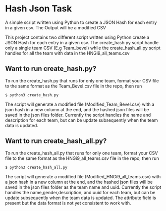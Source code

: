 # Hash Json Task

A simple script written using Python to create a JSON Hash for each entry in a given csv. The Output will be a modified CSV 

This project contains two different script written using Python create a JSON Hash for each entry in a given csv. The create_hash.py script handle only a single team CSV (E.g Team_bevel) while the create_hash_all.py script handles for all the team with data in the HNGi9_all_teams.csv
## Want to run create_hash.py?

To run the create_hash.py that runs for only one team, format your CSV file to the same format as the Team_Bevel.csv file in the repo, then run
```
$ python3 create_hash.py
```
The script will generate a modified file (Modified_Team_Bevel.csv) with a json hash in a new column at the end, and the hashed json files will be saved in the json files folder. Currently the script handles the name and description for each team, but can be update subsequently when the team data is updated.

## Want to run create_hash_all.py?

To run the create_hash_all.py that runs for only one team, format your CSV file to the same format as the HNGi9_all_teams.csv file in the repo, then run
```
$ python3 create_hash_all.py
```
The script will generate a modified file (Modified_HNGi9_all_teams.csv) with a json hash in a new column at the end, and the hashed json files will be saved in the json files folder as the team name and uuid. Currently the script handles the name,gender,description, and uuid for each team, but can be update subsequently when the team data is updated. The attribute field is present but the data format is not yet consistent to work with.


